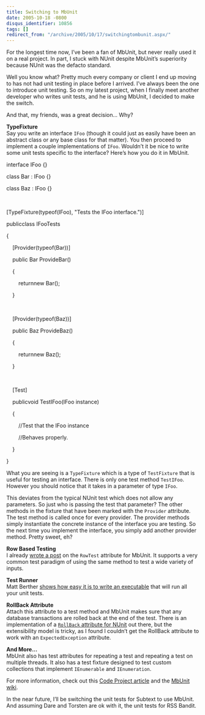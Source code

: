 ```yaml
---
title: Switching to MbUnit
date: 2005-10-18 -0800
disqus_identifier: 10856
tags: []
redirect_from: "/archive/2005/10/17/switchingtombunit.aspx/"
---
```


For the longest time now, I’ve been a fan of MbUnit, but never really
used it on a real project. In part, I stuck with NUnit despite MbUnit’s
superiority because NUnit was the defacto standard.

Well you know what? Pretty much every company or client I end up moving
to has not had unit testing in place before I arrived. I’ve always been
the one to introduce unit testing. So on my latest project, when I
finally meet another developer who writes unit tests, and he is using
MbUnit, I decided to make the switch.

And that, my friends, was a great decision... Why?

**TypeFixture**\
 Say you write an interface `IFoo` (though it could just as easily have
been an abstract class or any base class for that matter). You then
proceed to implement a couple implementations of `IFoo`. Wouldn’t it be
nice to write some unit tests specific to the interface? Here’s how you
do it in MbUnit.

interface IFoo {}

class Bar : IFoo {}

class Baz : IFoo {}

 

[TypeFixture(typeof(IFoo), "Tests the IFoo interface.")]

publicclass IFooTests

{

    [Provider(typeof(Bar))]

    public Bar ProvideBar()

    {

        returnnew Bar();

    }

 

    [Provider(typeof(Baz))]

    public Baz ProvideBaz()

    {

        returnnew Baz();

    }

 

    [Test]

    publicvoid TestIFoo(IFoo instance)

    {

        //Test that the IFoo instance

        //Behaves properly.

    }

}

What you are seeing is a `TypeFixture` which is a type of `TestFixture`
that is useful for testing an interface. There is only one test method
`TestIFoo`. However you should notice that it takes in a parameter of
type `IFoo`.

This deviates from the typical NUnit test which does not allow any
parameters. So just who is passing the test that parameter? The other
methods in the fixture that have been marked with the `Provider`
attribute. The test method is called once for every provider. The
provider methods simply instantiate the concrete instance of the
interface you are testing. So the next time you implement the interface,
you simply add another provider method. Pretty sweet, eh?

**Row Based Testing**\
 I already [wrote a
post](https://haacked.com/archive/0001/01/01/1421.aspx) on the `RowTest`
attribute for MbUnit. It supports a very common test paradigm of using
the same method to test a wide variety of inputs.

**Test Runner**\
 Matt Berther [shows how easy it is to write an
executable](http://www.mattberther.com/2005/10/000677.html) that will
run all your unit tests.

**RollBack Attribute**\
 Attach this attribute to a test method and MbUnit makes sure that any
database transactions are rolled back at the end of the test. There is
an implementation of a [`RollBack` attribute for
NUnit](https://haacked.com/archive/2005/06/10/4580.aspx) out there, but
the extensibility model is tricky, as I found I couldn’t get the
RollBack attribute to work with an `ExpectedException` attribute.

**And More...**\
 MbUnit also has test attributes for repeating a test and repeating a
test on multiple threads. It also has a test fixture designed to test
custom collections that implement `IEnumerable` and `IEnumeration`.

For more information, check out this [Code Project
article](http://www.codeproject.com/gen/design/gunit.asp) and the
[MbUnit wiki](http://www.mertner.com/confluence/display/MbUnit/Home).

In the near future, I’ll be switching the unit tests for Subtext to use
MbUnit. And assuming Dare and Torsten are ok with it, the unit tests for
RSS Bandit.

